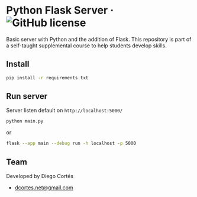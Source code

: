 # Python Flask Server &middot; ![GitHub license](https://img.shields.io/badge/license-MIT-blue.svg)

Basic server with Python and the addition of Flask. This repository is part of a self-taught supplemental course to help students develop skills.

## Install

```bash
pip install -r requirements.txt
```

## Run server

Server listen default on `http://localhost:5000/`

```bash
python main.py
```

or

```bash
flask --app main --debug run -h localhost -p 5000
```

## Team

Developed by Diego Cortés

- dcortes.net@gmail.com
